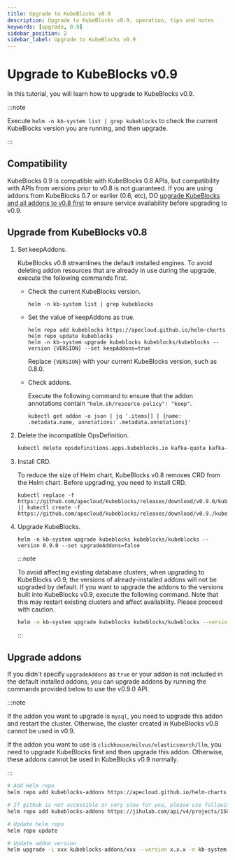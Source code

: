 ```yaml
---
title: Upgrade to KubeBlocks v0.9
description: Upgrade to KubeBlocks v0.9, operation, tips and notes
keywords: [upgrade, 0.9]
sidebar_position: 2
sidebar_label: Upgrade to KubeBlocks v0.9
---
```


# Upgrade to KubeBlocks v0.9

In this tutorial, you will learn how to upgrade to KubeBlocks v0.9.

:::note

Execute `helm -n kb-system list | grep kubeblocks` to check the current KubeBlocks version you are running, and then upgrade.

:::

## Compatibility

KubeBlocks 0.9 is compatible with KubeBlocks 0.8 APIs, but compatibility with APIs from versions prior to v0.8 is not guaranteed. If you are using addons from KubeBlocks 0.7 or earlier (0.6, etc), DO [upgrade KubeBlocks and all addons to v0.8 first](upgrade-kubeblocks-to-0.8.md) to ensure service availability before upgrading to v0.9.

## Upgrade from KubeBlocks v0.8

1. Set keepAddons.

    KubeBlocks v0.8 streamlines the default installed engines. To avoid deleting addon resources that are already in use during the upgrade, execute the following commands first.

    - Check the current KubeBlocks version.

         ```shell
         helm -n kb-system list | grep kubeblocks
         ```

    - Set the value of keepAddons as true.

         ```shell
         helm repo add kubeblocks https://apecloud.github.io/helm-charts
         helm repo update kubeblocks
         helm -n kb-system upgrade kubeblocks kubeblocks/kubeblocks --version {VERSION} --set keepAddons=true
         ```

         Replace `{VERSION}` with your current KubeBlocks version, such as 0.8.0.

    - Check addons.

         Execute the following command to ensure that the addon annotations contain `"helm.sh/resource-policy": "keep"`.

         ```shell
         kubectl get addon -o json | jq '.items[] | {name: .metadata.name, annotations: .metadata.annotations}'
         ```

2. Delete the incompatible OpsDefinition.

   ```bash
   kubectl delete opsdefinitions.apps.kubeblocks.io kafka-quota kafka-topic kafka-user-acl switchover
   ```

3. Install CRD.

    To reduce the size of Helm chart, KubeBlocks v0.8 removes CRD from the Helm chart. Before upgrading, you need to install CRD.

    ```shell
    kubectl replace -f https://github.com/apecloud/kubeblocks/releases/download/v0.9.0/kubeblocks_crds.yaml || kubectl create -f https://github.com/apecloud/kubeblocks/releases/download/v0.9./kubeblocks_crds.yaml 
    ```

4. Upgrade KubeBlocks.

    ```shell
    helm -n kb-system upgrade kubeblocks kubeblocks/kubeblocks --version 0.9.0 --set upgradeAddons=false
    ```

    :::note

    To avoid affecting existing database clusters, when upgrading to KubeBlocks v0.9, the versions of already-installed addons will not be upgraded by default. If you want to upgrade the addons to the versions built into KubeBlocks v0.9, execute the following command. Note that this may restart existing clusters and affect availability. Please proceed with caution.

    ```bash
    helm -n kb-system upgrade kubeblocks kubeblocks/kubeblocks --version 0.9.0 --set upgradeAddons=true
    ```

    :::

## Upgrade addons

If you didn't specify `upgradeAddons` as `true` or your addon is not included in the default installed addons, you can upgrade addons by running the commands provided below to use the v0.9.0 API.

:::note

If the addon you want to upgrade is `mysql`, you need to upgrade this addon and restart the cluster. Otherwise, the cluster created in KubeBlocks v0.8 cannot be used in v0.9.

If the addon you want to use is `clickhouse/milvus/elasticsearch/llm`, you need to upgrade KubeBlocks first and then upgrade this addon. Otherwise, these addons cannot be used in KubeBlocks v0.9 normally.

:::

```bash
# Add Helm repo 
helm repo add kubeblocks-addons https://apecloud.github.io/helm-charts

# If github is not accessible or very slow for you, please use following repo instead
helm repo add kubeblocks-addons https://jihulab.com/api/v4/projects/150246/packages/helm/stable

# Update helm repo
helm repo update

# Update addon version
helm upgrade -i xxx kubeblocks-addons/xxx --version x.x.x -n kb-system  
```
